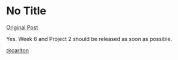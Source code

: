 # No Title

[Original Post](https://discourse.onlinedegree.iitm.ac.in/t/167878/2)

<p>Yes. Week 6 and Project 2 should be released as soon as possible.</p>
<p><a class="mention" href="/u/carlton">@carlton</a></p>